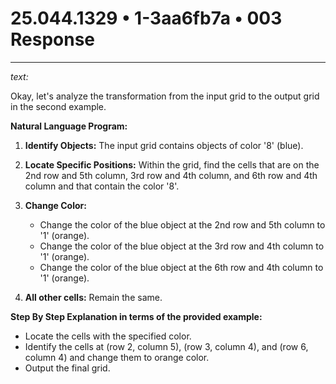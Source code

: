 # 25.044.1329 • 1-3aa6fb7a • 003 Response

---

*text:*

Okay, let's analyze the transformation from the input grid to the output grid in the second example.

**Natural Language Program:**

1.  **Identify Objects:** The input grid contains objects of color '8' (blue).

2.  **Locate Specific Positions:** Within the grid, find the cells that are on the 2nd row and 5th column, 3rd row and 4th column, and 6th row and 4th column and that contain the color '8'.

3.  **Change Color:**
    *   Change the color of the blue object at the 2nd row and 5th column to '1' (orange).
    *   Change the color of the blue object at the 3rd row and 4th column to '1' (orange).
    *   Change the color of the blue object at the 6th row and 4th column to '1' (orange).

4.  **All other cells:** Remain the same.

**Step By Step Explanation in terms of the provided example:**
* Locate the cells with the specified color.
* Identify the cells at (row 2, column 5), (row 3, column 4), and (row 6, column 4) and change them to orange color.
* Output the final grid.

